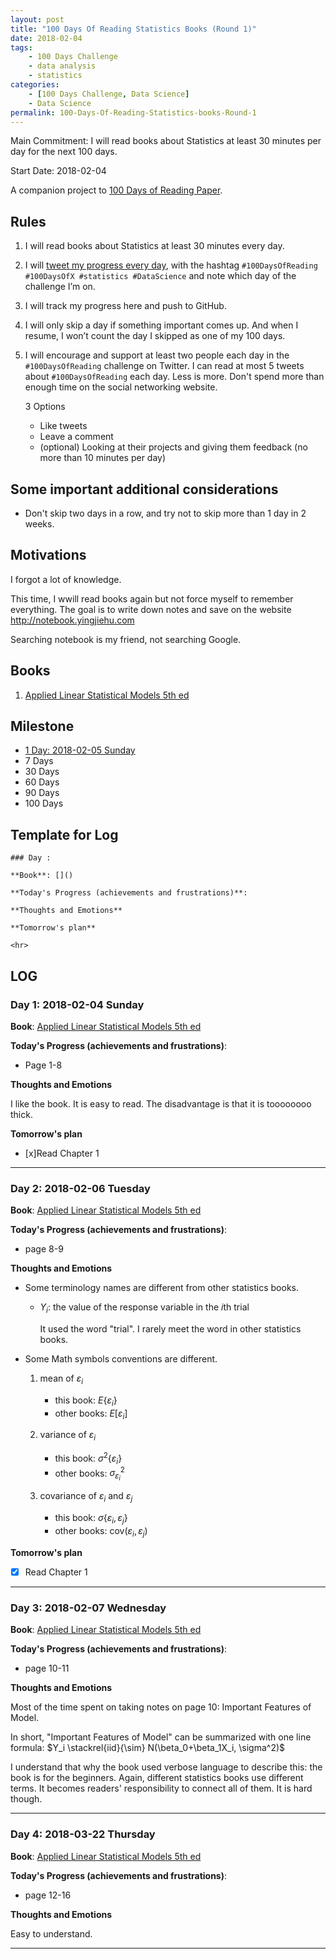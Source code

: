 ```yaml
---
layout: post
title: "100 Days Of Reading Statistics Books (Round 1)"
date: 2018-02-04
tags: 
	- 100 Days Challenge
	- data analysis
	- statistics
categories: 
	- [100 Days Challenge, Data Science]
	- Data Science
permalink: 100-Days-Of-Reading-Statistics-books-Round-1
---
```

Main Commitment: I will read books about Statistics at least 30 minutes per day for the next 100 days.

Start Date: 2018-02-04

A companion project to [100 Days of Reading Paper](100-Days-Of-Reading-Paper-Round-1).

<!-- more -->

## Rules

1. I will read books about Statistics at least 30 minutes every day.
2. I will [tweet my progress every day](https://twitter.com/yingjieYJH), with the hashtag `#100DaysOfReading #100DaysOfX #statistics #DataScience` and note which day of the challenge I’m on.
2. I will track my progress here and push to GitHub.
3. I will only skip a day if something important comes up. And when I resume, I won’t count the day I skipped as one of my 100 days.
4. I will encourage and support at least two people each day in the `#100DaysOfReading` challenge on Twitter. I can read at most 5 tweets about `#100DaysOfReading` each day. Less is more. Don't spend more than enough time on the social networking website.

	3 Options
	
	* Like tweets
	* Leave a comment
	* (optional) Looking at their projects and giving them feedback (no more than 10 minutes per day)


## Some important additional considerations

* Don't skip two days in a row, and try not to skip more than 1 day in 2 weeks.

## Motivations

I forgot a lot of knowledge. 

This time, I wwill read books again but not force myself to remember everything. The goal is to write down notes and save on the website <http://notebook.yingjiehu.com>

Searching notebook is my friend, not searching Google.

## Books

1. [Applied Linear Statistical Models 5th ed](http://amzn.to/2BbcwXB)

## Milestone

* [1 Day: 2018-02-05 Sunday](#)
* 7 Days
* 30 Days
* 60 Days
* 90 Days
* 100 Days
	
## Template for Log

```
### Day : 

**Book**: []()

**Today's Progress (achievements and frustrations)**: 

**Thoughts and Emotions**

**Tomorrow's plan**

<hr>
```

## LOG
### Day 1: 2018-02-04 Sunday

**Book**: [Applied Linear Statistical Models 5th ed](http://amzn.to/2BbcwXB)

**Today's Progress (achievements and frustrations)**: 

* Page 1-8

**Thoughts and Emotions**

I like the book. It is easy to read. The disadvantage is that it is toooooooo thick. 

**Tomorrow's plan**

* [x]Read Chapter 1

<hr>

### Day 2: 2018-02-06 Tuesday

**Book**: [Applied Linear Statistical Models 5th ed](http://amzn.to/2BbcwXB)

**Today's Progress (achievements and frustrations)**: 

* page 8-9

**Thoughts and Emotions**

* Some terminology names are different from other statistics books.

	* $Y_i$: the value of the response variable in the $i$th trial
	
		It used the word "trial". I rarely meet the word in other statistics books.
	
* Some Math symbols conventions are different.
	1. mean of $\varepsilon_i$

		* this book: $E\{\varepsilon_i\}$
		* other books: $E[\varepsilon_i]$
	1. variance of $\varepsilon_i$

		* this book: $\sigma^2\{\varepsilon_i\}$
		* other books: $\sigma^2_{\varepsilon_i}$
	1. covariance of $\varepsilon_i$ and $\varepsilon_j$
	
		* this book: $\sigma\{\varepsilon_i, \varepsilon_j\}$
		* other books: cov($\varepsilon_i, \varepsilon_j$)

**Tomorrow's plan**

* [x] Read Chapter 1

<hr>

### Day 3: 2018-02-07 Wednesday

**Book**: [Applied Linear Statistical Models 5th ed](http://amzn.to/2BbcwXB)

**Today's Progress (achievements and frustrations)**: 

* page 10-11

**Thoughts and Emotions**

Most of the time spent on taking notes on page 10: Important Features of Model.

In short, "Important Features of Model" can be summarized with one line formula: $Y_i \stackrel{iid}{\sim} N(\beta_0+\beta_1X_i, \sigma^2)$

I understand that why the book used verbose language to describe this: the book is for the beginners. Again, different statistics books use different terms. It becomes readers' responsibility to connect all of them. It is hard though.

<hr>

### Day 4: 2018-03-22 Thursday 

**Book**: [Applied Linear Statistical Models 5th ed](http://amzn.to/2BbcwXB)

**Today's Progress (achievements and frustrations)**: 

* page 12-16

**Thoughts and Emotions**

Easy to understand.

<hr>
